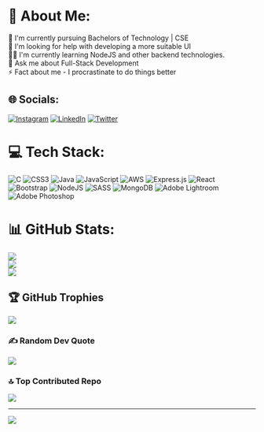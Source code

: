# 💫 About Me:
🔭 I'm currently pursuing Bachelors of Technology | CSE<br>🤝 I'm looking for help with developing a more suitable UI<br>👨‍💻 I'm currently learning NodeJS and other backend technologies.<br>💬 Ask me about Full-Stack Development<br>⚡ Fact about me - I procrastinate to do things better<br>


## 🌐 Socials:
[![Instagram](https://img.shields.io/badge/Instagram-%23E4405F.svg?logo=Instagram&logoColor=white)](https://instagram.com/meabhhii) [![LinkedIn](https://img.shields.io/badge/LinkedIn-%230077B5.svg?logo=linkedin&logoColor=white)](https://linkedin.com/in/meabhii) [![Twitter](https://img.shields.io/badge/Twitter-%231DA1F2.svg?logo=Twitter&logoColor=white)](https://twitter.com/meabhhiii) 

# 💻 Tech Stack:
![C](https://img.shields.io/badge/c-%2300599C.svg?style=for-the-badge&logo=c&logoColor=white) ![CSS3](https://img.shields.io/badge/css3-%231572B6.svg?style=for-the-badge&logo=css3&logoColor=white) ![Java](https://img.shields.io/badge/java-%23ED8B00.svg?style=for-the-badge&logo=java&logoColor=white) ![JavaScript](https://img.shields.io/badge/javascript-%23323330.svg?style=for-the-badge&logo=javascript&logoColor=%23F7DF1E) ![AWS](https://img.shields.io/badge/AWS-%23FF9900.svg?style=for-the-badge&logo=amazon-aws&logoColor=white) ![Express.js](https://img.shields.io/badge/express.js-%23404d59.svg?style=for-the-badge&logo=express&logoColor=%2361DAFB) ![React](https://img.shields.io/badge/react-%2320232a.svg?style=for-the-badge&logo=react&logoColor=%2361DAFB) ![Bootstrap](https://img.shields.io/badge/bootstrap-%23563D7C.svg?style=for-the-badge&logo=bootstrap&logoColor=white) ![NodeJS](https://img.shields.io/badge/node.js-6DA55F?style=for-the-badge&logo=node.js&logoColor=white) ![SASS](https://img.shields.io/badge/SASS-hotpink.svg?style=for-the-badge&logo=SASS&logoColor=white) ![MongoDB](https://img.shields.io/badge/MongoDB-%234ea94b.svg?style=for-the-badge&logo=mongodb&logoColor=white) ![Adobe Lightroom](https://img.shields.io/badge/Adobe%20Lightroom-31A8FF.svg?style=for-the-badge&logo=Adobe%20Lightroom&logoColor=white) ![Adobe Photoshop](https://img.shields.io/badge/adobephotoshop-%2331A8FF.svg?style=for-the-badge&logo=adobephotoshop&logoColor=white)
# 📊 GitHub Stats:
![](https://github-readme-stats.vercel.app/api?username=meabhii&theme=vue-dark&hide_border=true&include_all_commits=true&count_private=false)<br/>
![](https://github-readme-streak-stats.herokuapp.com/?user=meabhii&theme=vue-dark&hide_border=true)<br/>
![](https://github-readme-stats.vercel.app/api/top-langs/?username=meabhii&theme=vue-dark&hide_border=true&include_all_commits=true&count_private=false&layout=compact)

## 🏆 GitHub Trophies
![](https://github-profile-trophy.vercel.app/?username=meabhii&theme=radical&no-frame=true&no-bg=true&margin-w=4)


### ✍️ Random Dev Quote
![](https://quotes-github-readme.vercel.app/api?type=vetical&theme=radical)

### 🔝 Top Contributed Repo
![](https://github-contributor-stats.vercel.app/api?username=meabhii&limit=5&theme=dark&combine_all_yearly_contributions=true)

---
[![](https://visitcount.itsvg.in/api?id=meabhii&icon=0&color=10)](https://visitcount.itsvg.in)

<!-- Proudly created with GPRM ( https://gprm.itsvg.in ) -->
